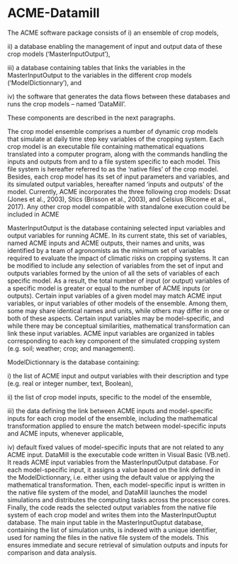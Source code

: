 # ACME-Datamill
The ACME software package consists of 
i) an ensemble of crop models,

ii) a database enabling the management of input and output data of these crop
models (‘MasterInputOutput’),

iii) a database containing tables that links the variables in the 
MasterInputOutput to the variables in the different crop models 
(‘ModelDictionnary’), and

iv) the software that generates the data flows between these databases and 
runs the crop models – named ‘DataMill’. 

These components are described in the next paragraphs. 

The crop model ensemble comprises a number of dynamic crop models that simulate
at daily time step key variables of the cropping system. Each crop model is an 
executable file containing mathematical equations translated into a computer 
program, along with the commands handling the inputs and outputs from and to a 
file system specific to each model. This file system is hereafter referred to 
as the ‘native files’ of the crop model. Besides, each crop model has its set 
of input parameters and variables, and its simulated output variables, hereafter
named ‘inputs and outputs’ of the model. Currently, ACME incorporates the three 
following crop models: Dssat (Jones et al., 2003), Stics (Brisson et al., 2003),
and Celsius (Ricome et al., 2017). Any other crop model compatible with 
standalone execution could be included in ACME 

MasterInputOutput is the database containing selected input variables and output
variables for running ACME. In its current state, this set of variables, 
named ACME inputs and ACME outputs, their names and units, was identified by 
a team of agronomists as the minimum set of variables required to evaluate the 
impact of climatic risks on cropping systems. It can be modified to include any
selection of variables from the set of input and outputs variables formed by the
union of all the sets of variables of each specific model. 
As a result, the total number of input (or output) variables of a specific model
is greater or equal to the number of ACME inputs (or outputs). Certain input 
variables of a given model may match ACME input variables, or input variables of
other models of the ensemble. Among them, some may share identical names and 
units, while others may differ in one or both of these aspects. Certain input 
variables may be model-specific, and while there may be conceptual similarities,
mathematical transformation can link these input variables. ACME input variables
are organized in tables corresponding to each key component of the simulated 
cropping system (e.g. soil; weather; crop; and management).

ModelDictionnary is the database containing: 

i) the list of ACME input and output variables with their description and type (e.g. real or integer number, text, Boolean), 

ii) the list of crop model inputs, specific to the model of the ensemble,  

iii) the data defining the link between ACME inputs and model-specific inputs for each crop model of the ensemble, including the mathematical transformation applied to ensure the match between model-specific inputs and ACME inputs, whenever applicable, 

iv) default fixed values of model-specific inputs that are not related to any ACME input.
DataMill is the executable code written in Visual Basic (VB.net). It reads ACME input variables from the MasterInputOutput database. For each model-specific input, it assigns a value based on the link defined in the ModelDictionnary, i.e. either using the default value or applying the mathematical transformation. Then, each model-specific input is written in the native file system of the model, and DataMill launches the model simulations and distributes the computing tasks across the processor cores. Finally, the code reads the selected output variables from the native file system of each crop model and writes them into the MasterInputOuptut database. The main input table in the MasterInputOuptut database, containing the list of simulation units, is indexed with a unique identifier, used for naming the files in the native file system of the models. This ensures immediate and secure retrieval of simulation outputs and inputs for comparison and data analysis.
